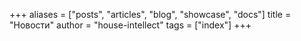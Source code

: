 +++
aliases = ["posts", "articles", "blog", "showcase", "docs"]
title = "Новости"
author = "house-intellect"
tags = ["index"]
+++
